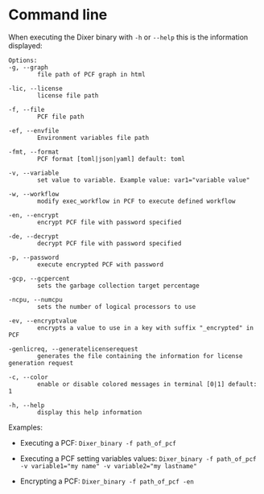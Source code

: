 # Command line

When executing the Dixer binary with `-h` or `--help` this is the information displayed:

```
Options:
-g, --graph
        file path of PCF graph in html

-lic, --license
        license file path

-f, --file
        PCF file path

-ef, --envfile
        Environment variables file path

-fmt, --format
        PCF format [toml|json|yaml] default: toml

-v, --variable
        set value to variable. Example value: var1="variable value"

-w, --workflow
        modify exec_workflow in PCF to execute defined workflow

-en, --encrypt
        encrypt PCF file with password specified

-de, --decrypt
        decrypt PCF file with password specified

-p, --password
        execute encrypted PCF with password

-gcp, --gcpercent
        sets the garbage collection target percentage

-ncpu, --numcpu
        sets the number of logical processors to use

-ev, --encryptvalue
        encrypts a value to use in a key with suffix "_encrypted" in PCF

-genlicreq, --generatelicenserequest
        generates the file containing the information for license generation request

-c, --color
        enable or disable colored messages in terminal [0|1] default: 1

-h, --help
        display this help information
```

Examples:

- Executing a PCF: `Dixer_binary -f path_of_pcf`

- Executing a PCF setting variables values: `Dixer_binary -f path_of_pcf -v variable1="my name" -v variable2="my lastname"`

- Encrypting a PCF: `Dixer_binary -f path_of_pcf -en`
